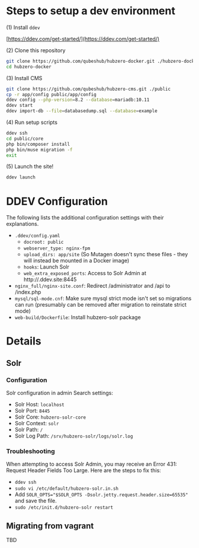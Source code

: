 # Steps to setup a dev environment

(1) Install `ddev`

[https://ddev.com/get-started/](https://ddev.com/get-started/)

(2) Clone this repository

```bash
git clone https://github.com/qubeshub/hubzero-docker.git ./hubzero-docker
cd hubzero-docker
```

(3) Install CMS

```bash
git clone https://github.com/qubeshub/hubzero-cms.git ./public
cp -r app/config public/app/config
ddev config --php-version=8.2 --database=mariadb:10.11
ddev start
ddev import-db --file=databasedump.sql --database=example
```

(4) Run setup scripts

```bash
ddev ssh
cd public/core
php bin/composer install
php bin/muse migration -f
exit
```

(5) Launch the site!

```bash
ddev launch
```

# DDEV Configuration

The following lists the additional configuration settings with their explanations.

- `.ddev/config.yaml`
  - `docroot: public`
  - `webserver_type: nginx-fpm`
  - `upload_dirs: app/site` (So Mutagen doesn't sync these files - they will instead be mounted in a Docker image)
  - `hooks`: Launch Solr
  - `web_extra_exposed_ports`: Access to Solr Admin at http://<project name>.ddev.site:8445
- `nginx_full/nginx-site.conf`: Redirect /administrator and /api to /index.php
- `mysql/sql-mode.cnf`: Make sure mysql strict mode isn't set so migrations can run (presumably can be removed after migration to reinstate strict mode)
- `web-build/Dockerfile`: Install hubzero-solr package

# Details

## Solr

### Configuration

Solr configuration in admin Search settings:
- Solr Host: `localhost`
- Solr Port: `8445`
- Solr Core: `hubzero-solr-core`
- Solr Context: `solr`
- Solr Path: `/`
- Solr Log Path: `/srv/hubzero-solr/logs/solr.log`

### Troubleshooting

When attempting to access Solr Admin, you may receive an Error 431: Request Header Fields Too Large. Here are the steps to fix this:

- `ddev ssh`
- `sudo vi /etc/default/hubzero-solr.in.sh`
- Add `SOLR_OPTS="$SOLR_OPTS -Dsolr.jetty.request.header.size=65535"` and save the file.
- `sudo /etc/init.d/hubzero-solr restart`

## Migrating from vagrant

TBD